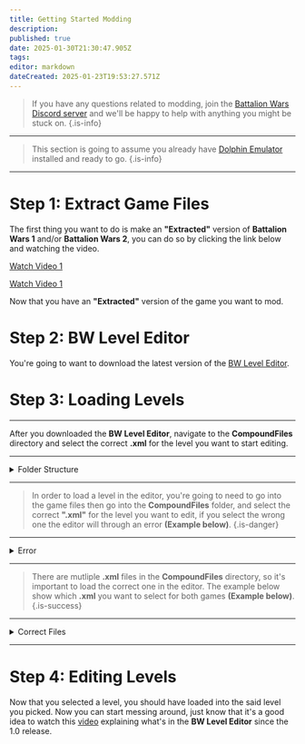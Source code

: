 ```yaml
---
title: Getting Started Modding
description: 
published: true
date: 2025-01-30T21:30:47.905Z
tags: 
editor: markdown
dateCreated: 2025-01-23T19:53:27.571Z
---
```


> If you have any questions related to modding, join the [Battalion Wars Discord server](https://discord.gg/aPvrTsDARJ) and we'll be happy to help with anything you might be stuck on.
{.is-info}

---

> This section is going to assume you already have [Dolphin Emulator](https://dolphin-emu.org/download/) installed and ready to go.
{.is-info}

---

# Step 1: Extract Game Files

The first thing you want to do is make an **"Extracted"** version of **Battalion Wars 1** and/or **Battalion Wars 2**, you can do so by clicking the link below and watching the video.


<a href="https://www.youtube.com/watch?v=plUi3Ak-B98">Watch Video 1</a>

<a href="https://www.youtube.com/watch?v=plUi3Ak-B98">Watch Video 1</a>



Now that you have an **"Extracted"** version of the game you want to mod.

# Step 2: BW Level Editor

You're going to want to download the latest version of the [BW Level Editor](https://github.com/RenolY2/battalion-level-editor/releases).

# Step 3: Loading Levels

---

After you downloaded the **BW Level Editor**, navigate to the **CompoundFiles** directory and select the correct **.xml** for the level you want to start editing.

---

<details>
<summary>Folder Structure</summary>
  
| Battalion Wars 1 | Battalion Wars 2 |
| --- | --- |
| ![screenshot_2025-01-25_1055991.png](/screenshot_2025-01-25_1055991.png) | ![screenshot_2025-01-25_112341.png](/screenshot_2025-01-25_112341.png) |
  
</details>

---

> In order to load a level in the editor, you're going to need to go into the game files then go into the **CompoundFiles** folder, and select the correct **".xml"** for the level you want to edit, if you select the wrong one the editor will through an error **(Example below)**.
{.is-danger}

---

<details>
<summary>Error</summary>

| ![screenshot_2025-01-23_11303994.png](/screenshot_2025-01-23_11303994.png) |
| --- |

</details>

---

> There are mutliple **.xml** files in the **CompoundFiles** directory, so it's important to load the correct one in the editor. The example below show which **.xml** you want to select for both games **(Example below)**.
{.is-success}

---

<details>
<summary>Correct Files</summary>
  
| Battalion Wars 1 | Battalion Wars 2 |
| --- | --- |
| ![screenshot_2025-01-23_104925.png](/screenshot_2025-01-23_104925.png) | ![screenshot_2025-01-23_104853.png](/screenshot_2025-01-23_104853.png) |
  
</details>

---

# Step 4: Editing Levels

Now that you selected a level, you should have loaded into the said level you picked. Now you can start messing around, just know that it's a good idea to watch this [video](https://www.youtube.com/watch?v=1rTJXwBleuU) explaining what's in the **BW Level Editor** since the 1.0 release.

